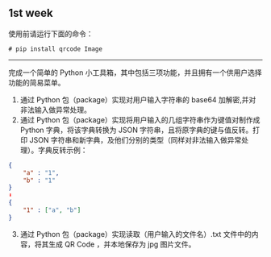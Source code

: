 ## 1st week

使用前请运行下面的命令：

`# pip install qrcode Image`

---

完成一个简单的 Python 小工具箱，其中包括三项功能，并且拥有一个供用户选择功能的简易菜单。
1. 通过 Python 包（package）实现对用户输入字符串的 base64 加解密,并对非法输入做异常处理。
2. 通过 Python 包（package）实现将用户输入的几组字符串作为键值对制作成 Python 字典，将该字典转换为 JSON 字符串，且将原字典的键与值反转。打印 JSON 字符串和新字典，及他们分别的类型（同样对非法输入做异常处理）。字典反转示例：

```JSON
{
    "a" : "1",
    "b" : "1"
}
⬇
{
    "1" : ["a", "b"]
}
```

3. 通过 Python 包（package）实现读取（用户输入的文件名）.txt 文件中的内容，将其生成 QR Code ，并本地保存为 jpg 图片文件。